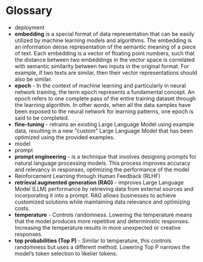 # Glossary

* deployment
* **embedding** is a special format of data representation that can be easily utilized by machine learning models and algorithms. The embedding is an information dense representation of the semantic meaning of a piece of text. Each embedding is a vector of floating point numbers, such that the distance between two embeddings in the vector space is correlated with semantic similarity between two inputs in the original format. For example, if two texts are similar, then their vector representations should also be similar.
* **epoch** - In the context of machine learning and particularly in neural network training, the term epoch represents a fundamental concept. An epoch refers to one complete pass of the entire training dataset through the learning algorithm. In other words, when all the data samples have been exposed to the neural network for learning patterns, one epoch is said to be completed.
* **fine-tuning** - retrains an existing Large Language Model using example data, resulting in a new "custom" Large Language Model that has been optimized using the provided examples.
* model
* prompt
* **prompt engineering** - is a technique that involves designing prompts for natural language processing models. This process improves accuracy and relevancy in responses, optimizing the performance of the model
* Reinforcement Learning through Human Feedback (RLHF) 
* **retrieval augmented generation (RAG)** - improves Large Language Model (LLM) performance by retrieving data from external sources and incorporating it into a prompt. RAG allows businesses to achieve customized solutions while maintaining data relevance and optimizing costs.
* **temperature** - Controls randomness. Lowering the temperature means that the model produces more repetitive and deterministic responses. Increasing the temperature results in more unexpected or creative responses. 
* **top probabilities (Top P)** - Similar to temperature, this controls randomness but uses a different method. Lowering Top P narrows the model’s token selection to likelier tokens. 
